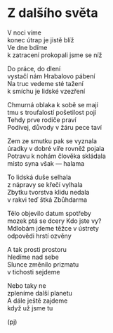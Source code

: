 Z dalšího světa
===============

V noci víme  
konec útrap je jistě blíž  
Ve dne bdíme  
k zatracení prokopali jsme se níž

Do práce, do dlení  
vystačí nám Hrabalovo pábení  
Na truc vedeme sté tažení  
k smíchu je lidské vzezření

Chmurná oblaka k sobě se mají  
tmu s troufalostí pošetilost pojí  
Tehdy prve rodiče praví  
Podívej, důvody v žáru pece taví

Zem ze smutku pak se vyznala  
úradky v dobré víře rovněž pojala  
Potravu k nohám člověka skládala  
místo syna však — halama

To lidská duše selhala  
z nápravy se křečí vylhala  
Zbytku tvorstva klidu nedala  
v rakvi teď štká Zbůhdarma

Tělo objevilo datum spotřeby  
mozek ptá se dcery Kdo jste vy?  
Mdlobám jdeme těžce v ústrety  
odpovědi hrstí ozvěny

A tak prosti prostoru  
hledíme nad sebe  
Slunce změnilo prizmatu  
v tichosti sejdeme

Nebo taky ne  
zpleníme další planetu  
A dále ještě zajdeme  
když už jsme tu

(pj)

